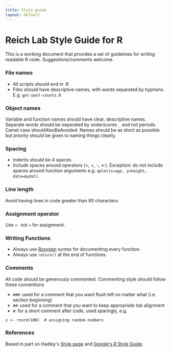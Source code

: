 ```yaml
---
title: Style guide
layout: default
---
```


# Reich Lab Style Guide for R

This is a working document that provides a set of guidelines for writing readable R code. Suggestions/comments welcome.

### File names
 
 - All scripts should end in .R 
 - Files should have descriptive names, with words separated by hyphens. E.g. `get-past-counts.R`
 
### Object names

Variable and function names should have clear, descriptive names. Separate words should be separated by underscores `_` and not periods. Camel case shouldAlsoBeAvoided. Names should be as short as possible but priority should be given to naming things clearly.  
 
### Spacing

 - Indents should be 4 spaces. 
 - Include spaces around operators (=, +, -, <-). Exception: do not include spaces around function arguments e.g. `qplot(x=age, y=height, data=mydat)`. 

### Line length
Avoid having lines in code greater than 80 characters.

### Assignment operator
Use `<-` not `=` for assignment.

### Writing Functions

 - Always use [Roxygen](http://cran.r-project.org/web/packages/roxygen2/vignettes/roxygen2.html) syntax for documenting every function.
 - Always use `return()` at the end of functions.

### Comments

All code should be generously commented. Commenting style should follow these conventions

 - `###`: used for a comment that you want flush left no matter what (i.e. section beginning)
 - `##`: used for a comment that you want to keep appropriate tab alignment
 - `#`: for a short comment after code, used sparingly, e.g.
 
`x <- rnorm(100)  # assigning random numbers`

### References
Based in part on Hadley's [Style page](https://raw.githubusercontent.com/hadley/adv-r/master/Style.rmd) and [Google's R Style Guide](http://google-styleguide.googlecode.com/svn/trunk/Rguide.xml).
